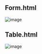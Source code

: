 
## Form.html

![image](https://user-images.githubusercontent.com/72144419/193427479-b9fda351-5435-4e58-ab53-17b90eda59e4.png)

## Table.html

![image](https://user-images.githubusercontent.com/72144419/193427575-bff5fea5-2ff9-4547-8b51-5ebe143e5bdc.png)
